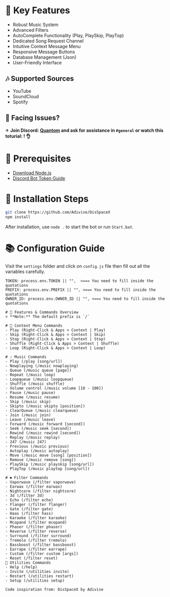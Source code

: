 # 📑 Key Features

- Robust Music System
- Advanced Filters
- AutoComplete Functionality (Play, PlaySkip, PlayTop)
- Dedicated Song Request Channel
- Intuitive Context Message Menu
- Responsive Message Buttons
- Database Management (Json)
- User-Friendly Interface

## 🎶 Supported Sources

- YouTube
- SoundCloud
- Spotify

## 🚨 Facing Issues?

✈ **Join Discord: [Quantom](https://discord.gg/pEVh58ER4z) and ask for assistance in `#general` or watch this toturial: ! 👌**

# 🛑 Prerequisites

- [Download Node.js](https://nodejs.org/)
- [Discord Bot Token Guide](https://example.com/discord-bot-token-guide)

# 💌 Installation Steps

```bash
git clone https://github.com/Adivise/DisSpaceX
npm install
```

After installation, use `node .` to start the bot or run `Start.bat`.

# 📚 Configuration Guide
Visit the `settings` folder and click on `config.js` file then fill out all the variables carefully.

```
TOKEN: process.env.TOKEN || "",  <=== You need to fill inside the quotations
PREFIX: process.env.PREFIX || "", <=== You need to fill inside the quotations
OWNER_ID: process.env.OWNER_ID || "", <=== You need to fill inside the quotations

# 📄 Features & Commands Overview
> **Note:** The default prefix is `/`

# 💬 Context Menu Commands
- Play (Right-Click & Apps > Context | Play)
- Skip (Right-Click & Apps > Context | Skip)
- Stop (Right-Click & Apps > Context | Stop)
- Shuffle (Right-Click & Apps > Context | Shuffle)
- Loop (Right-Click & Apps > Context | Loop)

# 🎶 Music Commands
- Play (/play [song/url])
- Nowplaying (/music nowplaying)
- Queue (/music queue [page])
- Repeat (/music loop)
- Loopqueue (/music loopqueue)
- Shuffle (/music shuffle)
- Volume control (/music volume [10 - 100])
- Pause (/music pause)
- Resume (/music resume)
- Skip (/music skip)
- Skipto (/music skipto [position])
- ClearQueue (/music clearqueue)
- Join (/music join)
- Leave (/music leave)
- Forward (/music forward [second])
- Seek (/music seek [second])
- Rewind (/music rewind [second])
- Replay (/music replay)
- 247 (/music 247)
- Previous (/music previous)
- Autoplay (/music autoplay)
- Move (/music move [song] [position])
- Remove (/music remove [song])
- PlaySkip (/music playskip [song/url])
- PlayTop (/music playtop [song/url])

# ⏺ Filter Commands
- Vaporwave (/filter vaporwave)
- Earwax (/filter earwax)
- Nightcore (/filter nightcore)
- 3d (/filter 3d)
- Echo (/filter echo)
- Flanger (/filter flanger)
- Gate (/filter gate)
- Haas (/filter hass)
- Karaoke (/filter karaoke)
- Mcopand (/filter mcopand)
- Phaser (/filter phaser)
- Reverse (/filter reverse)
- Surround (/filter surround)
- Tremolo (/filter tremolo)
- Bassboost (/filter bassboost)
- Earrape (/filter earrape)
- Custom (/filter custom [args])
- Reset (/filter reset)
📑 Utilities Commands
- Help (/help)
- Invite (/utilities invite)
- Restart (/utilities restart)
- Setup (/utilities setup)

Code inspiration from: DisSpaceX by Adivise
